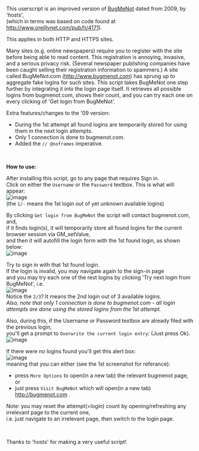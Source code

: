 This userscript is an improved version of [BugMeNot](http://userscripts-mirror.org/scripts/show/23074) dated from 2009, by 'hosts',  
(which in terms was based on code found at http://www.oreillynet.com/pub/h/4171).  

This applies in both HTTP and HTTPS sites.  

Many sites (e.g. online newspapers) require you to register with the site before being able to read content. This registration is annoying, invasive, and a serious privacy risk. (Several newspaper publishing companies have been caught selling their registration information to spammers.) A site called BugMeNot.com (http://www.bugmenot.com) has sprung up to aggregate fake logins for such sites. This script takes BugMeNot one step further by integrating it into the login page itself.
It retrieves all possible logins from bugmenot.com, shows their count, and you can try each one on every clicking of 'Get login from BugMeNot'.

Extra features/changes to the '09 version:
- During the 1st attempt all found logins are temporarily stored for using them in the next login attempts.
- Only 1 connection is done to bugmenot.com.
- Added the `// @noframes` imperative.


<br>  

**How to use:**

After installing this script, go to any page that requires Sign in.    
Click on either the `Username` or the `Password` textbox. This is what will appear:     
![image](https://i.imgur.com/bMyO0Un.jpg)   
(the `1/-` means the 1st login out of yet unknown available logins)

By clicking `Get login from BugMeNot` the script will contact bugmenot.com, and,  
if it finds login(s), it will temporarily store all found logins for the current browser session via GM_setValue,  
and then it will autofill the login form with the 1st found login, as shown below:  
![image](https://i.imgur.com/E7ccv8O.jpg)  

Try to sign in with that 1st found login.  
If the login is invalid, you may navigate again to the sign-in page   
and you may try each one of the rest logins by clicking 'Try next login from BugMeNot', i.e.  
![image](https://i.imgur.com/R03FX2V.jpg)  
Notice the `2/3`? It means the 2nd login out of 3 available logins.  
*Also, note that only 1 connection is done to bugmenot.com - all login attempts are done using the stored logins from the 1st attempt.*  

Also, during this, if the Username or Password textbox are already filed with the previous login,  
you'll get a prompt to `Overwrite the current login entry`:  (Just press Ok).  
![image](https://i.imgur.com/ismAlzx.jpg)


If there were no logins found you'll get this alert box:  
![image](https://i.imgur.com/ayDyxaR.jpg)  
meaning that you can either (see the 1st screenshot for referance):  
- press `More Options` to open(in a new tab) the relevant bugmenot page, or  
- just press `Visit BugMeNot` which will open(in a new tab) http://bugmenot.com .  

Note: you may reset the attempt(=login) count by opening/refreshing any irrelevant page to the current one,  
i.e. just navigate to an irrelevant page, then switch to the login page.  

<br>

Thanks to 'hosts' for making a very useful script!